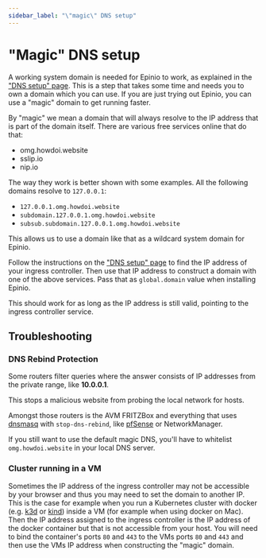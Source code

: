 ```yaml
---
sidebar_label: "\"magic\" DNS setup"
---
```


# "Magic" DNS setup

A working system domain is needed for Epinio to work, as explained in the ["DNS setup" page](dns_setup.md).
This is a step that takes some time and needs you to own a domain which you can use. If you are just trying out
Epinio, you can use a "magic" domain to get running faster.

By "magic" we mean a domain that will always resolve to the IP address that is part of the domain itself. There are various free
services online that do that:

- omg.howdoi.website
- sslip.io
- nip.io

The way they work is better shown with some examples. All the following domains
resolve to `127.0.0.1`:

- `127.0.0.1.omg.howdoi.website`
- `subdomain.127.0.0.1.omg.howdoi.website`
- `subsub.subdomain.127.0.0.1.omg.howdoi.website`

This allows us to use a domain like that as a wildcard system domain for Epinio.

Follow the instructions on the ["DNS setup" page](dns_setup.md#ingress-controller-ip-address) to find the IP address of your ingress controller.
Then use that IP address to construct a domain with one of the above services.
Pass that as `global.domain` value when installing Epinio.

This should work for as long as the IP address is still valid, pointing to the ingress controller service.

## Troubleshooting

### DNS Rebind Protection

Some routers filter queries where the answer consists of IP addresses from the private range, like **10.0.0.1**.

This stops a malicious website from probing the local network for hosts.

Amongst those routers is the AVM FRITZBox and everything that uses [dnsmasq](https://thekelleys.org.uk/dnsmasq/docs/dnsmasq-man.html) with `stop-dns-rebind`, like [pfSense](https://docs.netgate.com/pfsense/en/latest/services/dns/rebinding.html) or NetworkManager.

If you still want to use the default magic DNS, you'll have to whitelist `omg.howdoi.website` in your local DNS server.

### Cluster running in a VM

Sometimes the IP address of the ingress controller may not be accessible by your browser and thus you may need to set the domain to another IP. This is the case for example when you run a Kubernetes cluster with docker (e.g. [k3d](https://k3d.io/) or [kind](https://github.com/kubernetes-sigs/kind)) inside a VM (for example when using docker on Mac). Then the IP address assigned to the ingress controller is the IP address of the docker container but that is not accessible from your host. You will need to bind the container's ports `80` and `443` to the VMs ports `80` and `443` and then use the VMs IP address when constructing the "magic" domain.

